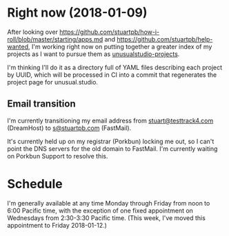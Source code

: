 # Right now (2018-01-09)

After looking over https://github.com/stuartpb/how-i-roll/blob/master/starting/apps.md and https://github.com/stuartpb/help-wanted, I'm working right now on putting together a greater index of my projects as I want to pursue them as [unusualstudio-projects](https://github.com/unusualstudio/unusualstudio-projects).

I'm thinking I'll do it as a directory full of YAML files describing each project by UUID, which will be processed in CI into a commit that regenerates the project page for unusual.studio.

## Email transition

I'm currently transitioning my email address from stuart@testtrack4.com (DreamHost) to s@stuartpb.com (FastMail).

It's currently held up on my registrar (Porkbun) locking me out, so I can't point the DNS servers for the old domain to FastMail. I'm currently waiting on Porkbun Support to resolve this.

# Schedule

I'm generally available at any time Monday through Friday from noon to 6:00 Pacific time, with the exception of one fixed appointment on Wednesdays from 2:30-3:30 Pacific time. (This week, I've moved this appointment to Friday 2018-01-12.)
